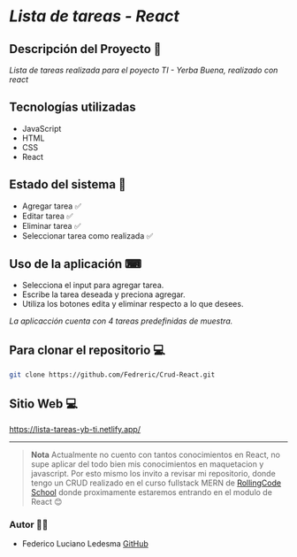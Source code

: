 #  *Lista de tareas - React* 



## Descripción del Proyecto 📃

*Lista de tareas realizada para el poyecto TI - Yerba Buena, realizado con react*

## Tecnologías utilizadas

- JavaScript
- HTML
- CSS
- React
## Estado del sistema 🏥

- Agregar tarea ✅
- Editar tarea ✅
- Eliminar tarea ✅
- Seleccionar tarea como realizada ✅

## Uso de la aplicación ⌨

- Selecciona el input para agregar tarea.
- Escribe la tarea deseada y preciona agregar.
- Utiliza los botones edita y eliminar respecto a lo que desees.

*La aplicacción cuenta con 4 tareas predefinidas de muestra.*

## Para clonar el repositorio 💻

```bash
git clone https://github.com/Fedreric/Crud-React.git
```

## Sitio Web 💻
https://lista-tareas-yb-ti.netlify.app/
<hr>

> **Nota**
> Actualmente no cuento con tantos conocimientos en React, no supe aplicar del todo bien mis conocimientos en maquetacion y javascript. Por esto mismo los invito a revisar mi repositorio, donde tengo un CRUD realizado en el curso fullstack MERN de [RollingCode School](https://www.instagram.com/rollingcodeschool/) donde proximamente estaremos entrando en el modulo de React 😊

### Autor 👨‍🦱

+ Federico Luciano Ledesma [GitHub](https://github.com/Fedreric)
